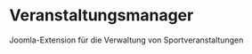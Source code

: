 Veranstaltungsmanager
=====================

Joomla-Extension für die Verwaltung von Sportveranstaltungen
